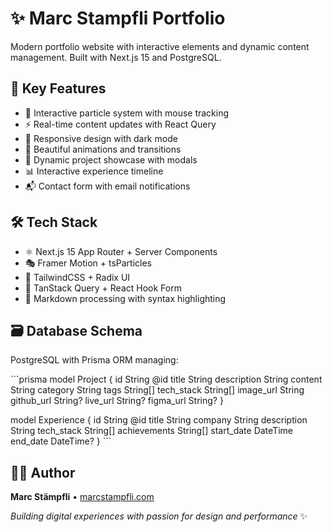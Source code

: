 # ✨ Marc Stampfli Portfolio

Modern portfolio website with interactive elements and dynamic content management. Built with Next.js 15 and PostgreSQL.

## 🎯 Key Features

- 🌟 Interactive particle system with mouse tracking
- ⚡ Real-time content updates with React Query
- 📱 Responsive design with dark mode
- 🎨 Beautiful animations and transitions
- 💼 Dynamic project showcase with modals
- 📊 Interactive experience timeline
- 📬 Contact form with email notifications

## 🛠️ Tech Stack

- ⚛️ Next.js 15 App Router + Server Components
- 🎭 Framer Motion + tsParticles
- 🎨 TailwindCSS + Radix UI
- 🔄 TanStack Query + React Hook Form
- 📝 Markdown processing with syntax highlighting

## 🗃️ Database Schema

PostgreSQL with Prisma ORM managing:

\`\`\`prisma
model Project {
id String @id
title String
description String
content String
category String
tags String[]
tech_stack String[]
image_url String
github_url String?
live_url String?
figma_url String?
}

model Experience {
id String @id
title String
company String
description String
tech_stack String[]
achievements String[]
start_date DateTime
end_date DateTime?
}
\`\`\`

## 👨‍💻 Author

**Marc Stämpfli** • [marcstampfli.com](https://marcstampfli.com)

_Building digital experiences with passion for design and performance_ ✨
